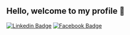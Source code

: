 ## Hello, welcome to my profile 👋

[![Linkedin Badge](https://img.shields.io/badge/-LinkedIn-blue?style=flat-square&logo=Linkedin&logoColor=white&link=https://www.linkedin.com/in/vinicius-p%C3%AA-borges-baab17191/)](https://www.linkedin.com/in/vinicius-p%C3%AA-borges-baab17191/)
[![Facebook Badge](https://img.shields.io/badge/-Facebook-blue?style=flat-square&logo=Facebook&logoColor=white&link=https://www.linkedin.com/in/vinicius-p%C3%AA-borges-baab17191/)](https://www.linkedin.com/in/vinicius-p%C3%AA-borges-baab17191/)
<!--
**TheVinizzz/TheVinizzz** is a ✨ _special_ ✨ repository because its `README.md` (this file) appears on your GitHub profile.

Here are some ideas to get you started:

- 🔭 I’m currently working on ...
- 🌱 I’m currently learning ...
- 👯 I’m looking to collaborate on ...
- 🤔 I’m looking for help with ...
- 💬 Ask me about ...
- 📫 How to reach me: ...
- 😄 Pronouns: ...
- ⚡ Fun fact: ...
-->
